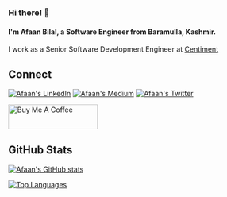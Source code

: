 ### Hi there! 👋

#### I'm Afaan Bilal, a Software Engineer from Baramulla, Kashmir.

I work as a Senior Software Development Engineer at [Centiment](https://www.centiment.co)

Connect
-------

[![Afaan's LinkedIn](https://img.shields.io/badge/linkedin-%230077B5.svg?&style=for-the-badge&logo=linkedin&logoColor=white)](https://www.linkedin.com/in/afaanbilal)
[![Afaan's Medium](https://img.shields.io/badge/medium-%23dedede.svg?&style=for-the-badge&logo=medium&logoColor=black)](https://afaan.medium.com)
[![Afaan's Twitter](https://img.shields.io/badge/twitter-%231DA1F2.svg?&style=for-the-badge&logo=twitter&logoColor=white)](https://www.twitter.com/AfaanBilal)

<a href="https://www.buymeacoffee.com/AfaanBilal" target="_blank"><img src="https://cdn.buymeacoffee.com/buttons/v2/default-yellow.png" alt="Buy Me A Coffee" height="50px" width=" 180px"></a>

GitHub Stats
------------
[![Afaan's GitHub stats](https://github-readme-stats.vercel.app/api?username=AfaanBilal&show_icons=true&theme=radical&include_all_commits=true&count_private=true)](https://afaan.dev)

[![Top Languages](https://github-readme-stats.vercel.app/api/top-langs/?username=AfaanBilal&theme=radical&layout=compact&langs_count=10)](https://afaan.me)
